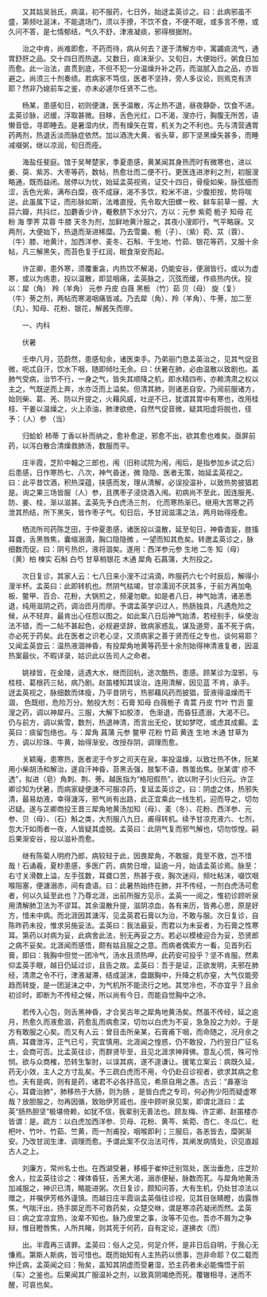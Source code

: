 <!-- { "loadSidebar": true } -->
　　又其姑吴翁氏，病温，初不服药，七日外，始迓孟英诊之。曰：此病邪虽不盛，第频吐涎沫，不能退场门，须以手撩，不饮不食，不便不眠，或多言不倦，或久问不答，是七情郁结，气久不舒，津液凝痰，邪得根据附。

　　治之中肯，尚难即愈，不药而待，病从何去？遂于清解方中，寓蠲痰流气，通胃舒肝之品。交十四日而热退。又数日，痰沫渐少。又旬日，大便始行。粥食日加而愈。此一治法，直贯到底，不但不犯一分温燥升补之药，而滋腻入血之品，亦皆避之。尚须三十剂奏绩。若病家不笃信，医者不坚持，旁人多议论，则焉克有济耶？然非乃媳前车之鉴，亦未必遽尔任贤不二也。

　　杨某，患感旬日，初则便溏，医予温散，泻止热不退，昼夜静卧，饮食不进。孟英诊脉，迟缓，浮取甚微。目眵，舌色光红，口不渴，溲亦行，胸腹无所苦，语懒音低，寻即睡去。是暑湿内伏，而有燥矢在胃，机关为之不利也。先与清营通胃药两剂，热退舌淡而脉症依然。加以酒洗大黄、省头草，即下坚黑燥矢甚多，而睡减啜粥，继以凉润，旬日而痊。

　　海盐任斐庭。馆于吴琴楚家，季夏患感，黄某闻其身热而时有微寒也，进以姜、萸、紫苏、大枣等药，数帖，热愈壮而二便不行。更医连进渗利之剂，初服溲略通，既而益闭。居停以为忧，始延孟英视焉，证交十四日，骨瘦如柴，脉弦细而涩，舌色光紫，满布白糜，夜不成寐，渴不多饮，粒米不进，少腹拒按，势将喘逆。此虽属下证，而形脉如斯，法难直授。先令取大田螺一枚、鲜车前草一握、大蒜六瓣，共抖烂，加麝香少许，罨敷脐下水分穴，方以：元参 紫菀 栀子 知母 花粉 海 荸荠 苁蓉 牛膝 天冬为剂，加鲜地黄汁服之，其夜小溲即行，气平略寐。又两剂，大便始下，热退而渐进稀糜。乃去雪羹、栀（子）、（紫）菀、苁（蓉）、（牛）膝、地黄汁，加西洋参、麦冬、石斛、干生地、竹茹、银花等药，又服十余帖，凡三解黑矢，而苔色复于红润，眠食渐安而起。

　　许芷卿，患外寒，须覆重衾，内热饮不解渴，仍能安谷，便溺皆行。或以为虚寒，或以为疡患，投以温散，即显咽痛，孟英脉之，沉弦而缓，作痰热内伏。投以：犀（角） 羚（羊角） 元参 丹皮 白薇 黑栀 （竹）茹 贝（母） 旋（复） （牛）蒡之剂，两帖而寒渴咽痛皆减。乃去犀（角）、羚（羊角）、牛蒡，加二至（丸）、知母、花粉、银花，解酱矢而瘳。

　　一、内科

　　伏暑

　　壬申八月，范蔚然，患感旬余，诸医束手。乃弟丽门恳孟英治之，见其气促音微，呃忒自汗，饮水下咽，随即倾吐无余。曰：伏暑在肺，必由温散以致剧也。盖肺气受病，治节不行，一身之气，皆失其顺降之机，即水精四布，亦赖清肃之权以主之，气既逆而上奔，水亦泛而上溢矣。但清其肺，则诸恙自安。乃阅前服诸方，始则柴、葛、羌、防以升提之，火藉风威，吐逆不已，犹谓其胃中有寒也，改用桂枝、干姜以温燥之，火上添油，肺津欲绝，自然气促音微，疑其阳虚将脱也，径予：（人）参 （当）

　　归蛤蚧 柿蒂 丁香以补而纳之，愈补愈逆，邪愈不出，欲其愈也难矣。亟屏前药，以泻白散合清燥救肺汤，数服而平。

　　庄半霞，芝阶中翰之三郎也，闱（旧称试院为闱，闱后，是指参加乡试之后）后患感，日作寒热七、八次，神气昏迷，微 隐隐、医者无策，始延孟英视之。曰：此平昔饮酒，积热深蕴，挟感而发，理从清解，必误投温补，以致热势披猖若是。询之果三场皆服（人）参，且携枣子浸烧酒入闱。初病尚不至此，因连服羌、防、姜、桂，渐以滋甚。孟英先予白虎汤三剂， 化而寒热渐已。继用大苦寒之药泄其热结，所下黑矢，皆作枣子气。旬日后，予甘润滋濡之法，两月始得痊愈。

　　栖流所司药陈芝田，于仲夏患感，诸医投以温散，延至旬日，神昏谵妄，肢搐耳聋，舌黑唇焦，囊缩溺滴，胸口隐隐微 ，一望而知其危矣。转邀孟英诊之，脉细数而促。曰：阴亏热炽，液将涸矣。遂用：西洋参元参 生地 二冬 知（母） （黄）柏 楝实 石斛 白芍 甘草梢银花 木通 犀角 石菖蒲，大剂投之。

　　次日复诊，其家人云：七八日来小溲不过涓滴，昨服药六七个时辰后，解得小溲半杯。孟英曰：此即转机也。然阴气枯竭，甘凉濡润不厌其多，于前方再加龟板、鳖甲、百合、花粉，大锅煎之，频灌勿歇。如是者八日，神气始清，诸恙悉退，纯用滋阴之药，调治匝月而瘳。予谓孟英学识过人，热肠独具，凡遇危险之候，从不轻弃，最肯出心任怨以图之。如此案八日后神气始清，若经别手，纵使治法不错，而一二帖不甚起色，必规避坚辞，致病家惑乱，谋及道旁，虽不死于病，亦必死于药矣。此在医者之识老心坚，又须病家之善于贤而任之专也，谈何易耶？又闻孟英尝云：温热液涸神昏，有投犀角地黄等药至十余剂始得神清液复者，因温热案最伙，不暇详录，姑识此以告司人之命者。

　　姚禄皆，在金陵，适遇大水，继而回杭，途次酷热，患感。顾某诊为湿邪，与桂枝、葛根药三帖，病乃剧。赵笛楼知其误治，连用清解，因见蓝 不肯，承手。迓孟英视之，脉细数而体瘦，乃平昔阴亏，热邪藉风药而披猖，营液得温燥而干涸， 色既绀，危险万分。勉投大剂：石膏 知母 白薇栀子 青蒿 丹皮 竹叶 竹沥 童溲之药，调以神犀丹。三服，大解下如胶漆， 色渐退，而昏狂遗溺，大渴不已。仍与前方，调以紫雪，数剂，热退神清，而言出无伦，犹如梦呓，或虑其成癫。孟英曰：痰留包络也。与：犀角 菖蒲 元参 鳖甲 花粉 竹茹 黄连 生地 木通 甘草为方，调以珍珠、牛黄，始得渐安。改授存阴，调理而愈。

　　关颖庵，患寒热，医者泥于今岁之司天在泉，率投温燥，以致壮热不休，阮某用小柴胡汤和解治，遂自汗神昏，苔黑舌强，肢掣不语，唇茧齿焦。张某谓‘ 疹不透”，拟进（皂）角刺、荆、蒡。越医指为“格阳假热”，欲以附子引火归元。许芷卿诊知为伏暑，而病家疑便溏不可服凉药，复延孟英诊之，曰：阴虚之体，热邪失清，最易劫液，幸得溏泻，邪气尚有出路，此正宜乘此一线生机，迎而导之，切勿迟疑。遂与芷卿商投王晋三犀角地黄汤加知（母）、麦（冬）、花粉、西洋参、元参、贝（母）、（石）斛之类，大剂服八九日，甫得转机。续予甘凉充液六、七剂，忽大汗如雨者一夜，人皆疑其虚脱。孟英曰：此阴气复而邪气解也，切勿惊惶。嗣后果渐安谷，投以滋补而愈。

　　继有陈菊人明府乃郎，病较轻于此，因畏犀角，不敢服，竟至不救，岂不惜哉！石诵羲，夏杪患感，多医广药，病势日增，延逾一月，始请孟英诊焉。脉至：右寸关滑数上溢，左手弦数，耳聋口苦，热甚于夜，胸次迷闷，频吐粘沫，啜饮咽喉阻塞，便溏溺赤，间有谵语。曰：此暑热始终在肺，并不传经，一剂白虎汤可愈者，何以久延至此也？乃尊北涯，出前所服方见示，孟英一一阅之，惟初诊顾听泉用清解肺卫法为不谬耳。其余温散升提，滋阴凉血，各有来历，皆弗心思，原是好方，惜未中病。而北涯因其溏泻，见孟英君石膏以为治，不敢与服。次日复诊，自陈昨药未投，惟求另施妥法。孟英曰：我法最妥，而君以为未妥者，为石膏之性寒耳。第药以对病为妥，此病舍此法，别无再妥之方。若必以模棱迎合为妥，恐贤郎之病不妥矣。北涯闻而感悟，颇有姑且服之之意。而病者偶索方一看，见首列石膏，即曰：我胸中但觉一团冷气，汤水且须热呷，此药安可投乎？坚不肯服。然素仰孟英手眼，越日仍延过诊，且告之故。孟英曰：吾于是证，正欲发明，夫邪在肺经，清肃之令不行，津液凝滞，结成涎沫，盘踞胸中，升降之机亦窒，大气仅能旁趋而转旋，是一团涎沫之中，为气机所不能流行之地。其觉冷也，不亦宜乎？且余初诊时，即断为不传经之候，所以尚有今日，而能自觉胸中之冷。

　　若传入心包，则舌黑神昏，才合吴古年之犀角地黄汤矣。然虽不传经，延之逾月，热愈久而液愈涸，药愈乱而病愈深，切勿以白虎为不妥，急急投之为妙。于是方有敢服之心矣。而又有人云：曾目击所亲某，石膏甫下咽，而命随之，况月余之病，耳聋泄泻，正气已亏，究宜慎用。北涯闻之惶惑，仍不敢投，乃约翌日广征名士，会商可否。比孟英往诊，而群贤毕至，且见北涯求神拜佛。意乱心慌，殊可怜悯。欲与众商榷，恐转生掣肘，以误其病，遂不遑谦让。援笔立案云：病既久延，药无小效，主人之方寸乱矣。予三疏白虎而不用，今仍赴召诊视者，欲求其病之愈也。夫有是病，则有是药，诸君不必各抒高见，希原自用之愚。古云：“鼻塞治心，耳聋治肺”，肺移热于大肠，则为肠 ，是皆白虎之专司，何必拘少阳而疑虚寒哉？放胆服之，勿再因循，致贻伊芳戚也。座中顾听泉见案，即谓北涯曰：孟英“肠热胆坚”极堪倚赖，如犹不信，我辈别无善法也。顾友梅、许芷卿、赵笛楼亦皆谓：是。疏方：以白虎加西洋参、贝母、花粉、黄芩、紫菀、杏仁、冬瓜仁、枇杷叶、竹叶、竹茹、竺黄，而一剂甫投，咽喉即利；三服后，各恙皆去，糜粥渐安。乃改甘润生津、调理而愈。予谓此案不仅治法可传，其阐发病情处，识见直超古人之上。

　　刘廉方，常州名士也。在西湖受暑，移榻于崔仲迁别驾处，医治垂危，庄芝阶舍人，拉孟英往诊之：裸体昏狂，舌黑大渴，溺赤便秘，脉数而芤。与犀角地黄汤加减服之，神识已清，略能进粥。次日复诊，颇知问答，大有生机，仍处甘凉法以赠之，并嘱伊芳格外谨慎。而越日庄半霞诣孟英偕往诊视，见其目张睛瞪，齿露唇焦，气喘汗出，扬手踯足而不可救药矣，众楚交咻，谓是寒凉药凝闭而然。孟英曰：病之宜凉宜热，汝辈不知也。脉乃皮里之事，汝等不见也。吾亦不屑为之争辩，惟目瞪唇焦，人所共睹，则其死于何药，自有定论，遂拂衣（而）

　　出。半霞再三请罪。孟英曰：俗人之见，何足介怀，是非日后自明，于我心无慊焉。第斯人斯病，皆可惜也。既而始知有人主热药以偾事，岂非命耶？仅二载而仲迁病，孟英闻之曰：殆矣，盖知其阴虚而受暑湿，恐主药者未必能悔悟于前（车）之鉴也。后果闻其广服温补之剂，以致真阴竭绝而死。覆辙相寻，迷而不醒，可哀也矣。

